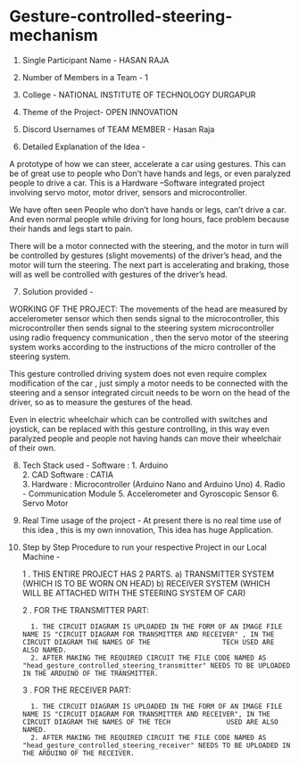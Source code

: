 # Gesture-controlled-steering-mechanism

1. Single Participant Name - HASAN RAJA 
2. Number of Members in a Team - 1
3. College - NATIONAL INSTITUTE OF TECHNOLOGY DURGAPUR 
4. Theme of the Project- OPEN INNOVATION
5. Discord Usernames of TEAM MEMBER - Hasan Raja 



6. Detailed Explanation of the Idea - 

A prototype of how we can steer, accelerate a car using gestures. This can be of great use to people who Don’t have hands and legs, or even paralyzed people to drive a car. This is a Hardware –Software integrated project involving servo motor, motor driver, sensors and microcontroller.

We have often seen People who don’t have hands or legs, can’t drive a car. And even normal people while driving for long hours, face problem because their hands and legs start to pain.

There will be a motor connected with the steering, and the motor in turn will be controlled by gestures (slight movements) of the driver’s head, and the motor will turn the steering.
The next part is accelerating and braking, those will as well be controlled with gestures of the driver’s head.



7.  Solution provided - 

WORKING OF THE PROJECT:
The movements of the head are measured by accelerometer sensor which then sends signal to the microcontroller, this microcontroller then sends signal to the steering system microcontroller using radio frequency communication , then the servo motor of the steering system works according to the instructions of the micro controller of the steering system.

This gesture controlled driving system does not even require complex modification of the car , just simply a motor needs to be connected with the steering and a sensor integrated circuit needs to be worn on the head of the driver, so as to measure the gestures of the head.

Even in electric wheelchair which can be controlled with switches and joystick, can be replaced with this gesture controlling, in this way even paralyzed people and people not having hands can move their wheelchair of their own.





8. Tech Stack used - Software : 1. Arduino  
                                2. CAD Software : CATIA  
                                3. Hardware : Microcontroller (Arduino Nano and Arduino Uno)
                                4. Radio - Communication Module
                                5. Accelerometer and Gyroscopic Sensor
                                6. Servo Motor 



9. Real Time usage of the project - At present there is no real time use of this idea , this is my own innovation, This idea has huge Application. 



10. Step by Step Procedure to run your respective Project in our Local Machine - 

     1 . THIS ENTIRE PROJECT HAS 2 PARTS. a) TRANSMITTER SYSTEM (WHICH IS TO BE WORN ON HEAD)
                                          b) RECEIVER SYSTEM (WHICH WILL BE ATTACHED WITH THE STEERING SYSTEM OF CAR)
     
     2 .  FOR THE TRANSMITTER PART:
          
          1. THE CIRCUIT DIAGRAM IS UPLOADED IN THE FORM OF AN IMAGE FILE NAME IS "CIRCUIT DIAGRAM FOR TRANSMITTER AND RECEIVER" , IN THE CIRCUIT DIAGRAM THE NAMES OF THE                  TECH USED ARE ALSO NAMED.
          2. AFTER MAKING THE REQUIRED CIRCUIT THE FILE CODE NAMED AS "head_gesture_controlled_steering_transmitter" NEEDS TO BE UPLOADED IN THE ARDUINO OF THE TRANSMITTER.

     3 . FOR THE RECEIVER PART:
          
          1. THE CIRCUIT DIAGRAM IS UPLOADED IN THE FORM OF AN IMAGE FILE NAME IS "CIRCUIT DIAGRAM FOR TRANSMITTER AND RECEIVER", IN THE CIRCUIT DIAGRAM THE NAMES OF THE TECH              USED ARE ALSO NAMED.
          2. AFTER MAKING THE REQUIRED CIRCUIT THE FILE CODE NAMED AS "head_gesture_controlled_steering_receiver" NEEDS TO BE UPLOADED IN THE ARDUINO OF THE RECEIVER.
